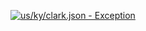 [![us/ky/clark.json - Exception](https://img.shields.io/badge/us/ky/clark.json-Exception-red)](https://github.com/openaddresses/openaddresses/tree/master/sources/us/ky/clark.json)